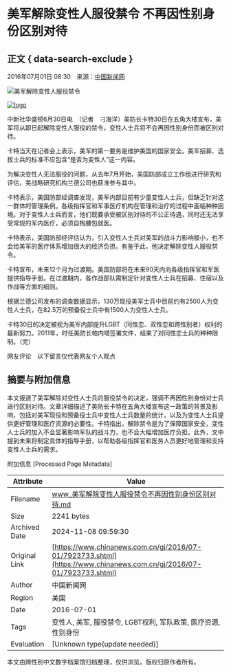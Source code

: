 # 美军解除变性人服役禁令 不再因性别身份区别对待

## 正文 { data-search-exclude }


2016年07月01日 08:30　来源：[中国新闻网](http://www.chinanews.com/)

![美军解除变性人服役禁令](http://www.chinanews.com/fileftp/2020/03/2020-03-11/U194P4T47D46410F978DT20200311093349.jpg)

[![logo](http://i3.chinanews.com/2011/news/images/logo.gif)](http://www.chinanews.com/)

中新社华盛顿6月30日电　（记者　刁海洋）美防长卡特30日在五角大楼宣布，美军将从即日起解除变性人服役的禁令，变性人士兵将不会再因性别身份而被区别对待。

卡特当天在记者会上表示，美军的第一要务是维护美国的国家安全。美军招募、选拔士兵的标准不应包含“是否为变性人”这一内容。

为解决变性人无法服役的问题，从去年7月开始，美国防部成立工作组进行研究和评估，美战略研究机构兰德公司也获准参与其中。

卡特表示，美国防部经调查发现，美军内部目前有少量变性人士兵，但缺乏针对这一群体的管理条例。各级指挥官和军事医疗机构在管理和治疗的过程中面临种种困境。对于变性人士兵而言，他们既要承受被区别对待的不公正待遇，同时还无法享受常规的军内医疗，必须自掏腰包就医。

卡特表示，美国防部经评估认为，引入变性人士兵对美军的战斗力影响极小，也不会给美军的医疗体系增加很大的经济负担。有鉴于此，他决定解除变性人服役禁令。

卡特宣布，未来12个月为过渡期。美国防部将在未来90天内向各级指挥官和军医提供指导手册。在过渡期内，各作战部队需制定针对变性人士兵在招募、住宿以及作战等方面的细则。

根据兰德公司发布的调查数据显示，130万现役美军士兵中目前约有2500人为变性人士兵，在82.5万的预备役士兵中有1500人为变性人士兵。

卡特30日的决定被视为美军内部提升LGBT（同性恋、双性恋和跨性别者）权利的最新努力。2011年，时任美防长帕内塔签署文件，结束了对同性恋士兵的种种限制。（完）

网友评论　以下留言仅代表网友个人观点

## 摘要与附加信息

<!-- tcd_abstract -->
本文报道了美军解除对变性人士兵的服役禁令的决定，强调不再因性别身份对士兵进行区别对待。文章详细描述了美防长卡特在五角大楼宣布这一政策的背景及影响，包括对美军现役和预备役士兵中变性人士兵数量的统计，以及为变性人士兵提供更好管理和医疗资源的必要性。卡特指出，解除禁令是为了保障国家安全，变性人士兵的加入不会显著影响军队的战斗力，也不会大幅增加医疗负担。此外，文中提到未来将制定具体的指导手册，以帮助各级指挥官和医务人员更好地管理和支持变性人士兵的需求。
<!-- tcd_abstract_end -->

附加信息 [Processed Page Metadata]

| Attribute       | Value                                  |
|-----------------|----------------------------------------|
| Filename        | www_美军解除变性人服役禁令不再因性别身份区别对待.md                             |
| Size            | 2241 bytes                           |
| Archived Date   | 2024-11-08 09:59:30                             |
| Original Link   | [https://www.chinanews.com.cn/gj/2016/07-01/7923733.shtml](https://www.chinanews.com.cn/gj/2016/07-01/7923733.shtml)                       |
| Author          | 中国新闻网                               |
| Region          | 美国                               |
| Date            | 2016-07-01                                 |
| Tags            | 变性人, 美军, 服役禁令, LGBT权利, 军队政策, 医疗资源, 性别身份                                 |
| Evaluation            | [Unknown type(update needed)]                                 |
<!-- tcd_table_end -->

本文由跨性别中文数字档案馆归档整理，仅供浏览。版权归原作者所有。
